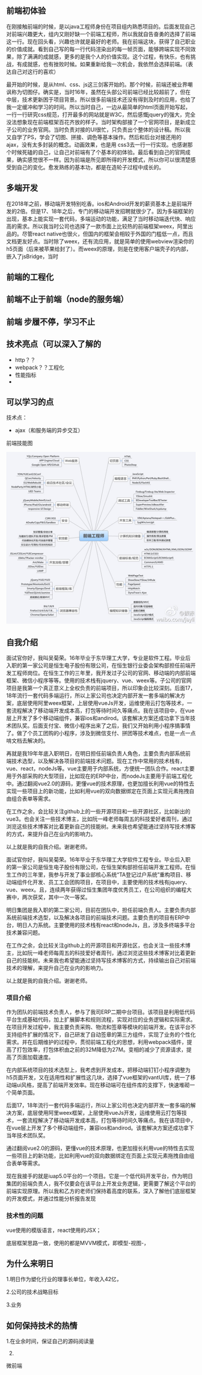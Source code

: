 ## 前端初体验

在刚接触前端的时候，是以java工程师身份在项目组内熟悉项目的。后面发现自己对前端兴趣更大，组内又刚好缺一个前端工程师，所以我就自告奋勇的选择了前端这一行。现在回头看，兴趣也许就是最好的老师。我在前端这块，获得了自己职业的价值成就。看到自己写的每一行代码渲染出的每一帧页面，能够跨端实现不同效果，除了满满的成就感，更多的是我个人的价值实现。这个过程，有快乐，也有挑战，有成就感，也有挫败时候。如果重新给我一次机会，我依然会选择前端。（表达自己对这行的喜欢）

最开始的时候，是从html、css、js这三剑客开始的。那个时候，前端还被业界嘲讽称为切图仔。确实是，当时16年，虽然在头部公司前端已经比较超前了，但在中层，技术更新困于项目背景。所以很多前端技术还没有得到及时的应用，也给了我一定缓冲和学习的时间。所以当时自己，一边从最简单的html页面开始写起，一行一行研究css规范，打开最多的网站就是W3C，然后感慨jquery的强大，完全没法想象现在前端框架百花齐放的样子。当时架构部接了一个官网项目，是新成立子公司的业务官网。当时负责对接的UI很忙，只负责出个整体的设计稿。所以我又自学了PS，学会了切图、拼接、调色等基本操作。然后和后台对接还用的ajax，没有太多封装的概念。动画效果，也是用 css3去一行一行实现。也感谢那个时候死磕的自己，让自己对前端有了个基本的初体验。最后看到自己的官网成果，确实感觉很不一样。因为前端是所见即所得的开发模式，所以你可以很清楚感受到自己的变化。愈发熟练的基本功，都是在造轮子过程中成长的。

## 多端开发

在2018年之前，移动端开发特别吃香。ios和Android开发的薪资基本上是前端开发的2倍。但是17、18年之后，专门的移动端开发招聘就很少了。因为多端框架的出现，基本上能实现一套代码，多端运动的功能，满足了当时移动端迭代快、响应高的需求。所以我当时公司也选择了一款市面上比较热的前端框架weex，阿里出品的。尽管react native也很火，但国内的框架会相较于外国的门槛低一点，而且文档更友好点。当时除了weex，还有流应用，就是简单的使用webview渲染你的h5页面（后来被苹果给封了）。而weex的原理，则是在使用客户端壳子的内部，嵌入了jsBridge，当时





## 前端的工程化







## 前端不止于前端（node的服务端）







## 前端 步履不停，学习不止







## 技术亮点（可以深入了解的

- http？？
- webpack？？工程化
- 性能指标
- 



## 可以学习的点



技术点：

- ajax（和服务端的异步交互）





前端技能图

![image-20211015084800071](../assets/fks.jpg)





## 自我介绍

面试官你好，我叫吴菊荣。16年毕业于东华理工大学，专业是软件工程。毕业后入职的第一家公司是恒生电子股份有限公司，在恒生银行业委会架构部担任前端开发工程师岗位。在恒生工作的三年里，我开发过子公司的官网、移动端的内部前端框架、微信小程序等等。使用的技术栈有jquery、vue、weex等。子公司的官网项目是我第一个真正意义上全权负责的前端项目，所以印象会比较深刻。后面17，18年流行一套代码多端运行，所以上家公司也决定内部开发一套多端的解决方案，底层使用阿里weex框架，上层使用vueJs开发，运维使用云打包等技术，一套流程解决了移动端开发成本高，打包等待时间久等痛点。我在该项目中，在vue层上开发了多个移动端组件，兼容ios和andirod。该套解决方案还成功拿下当年技术团队奖。后面支付宝、微信小程序出来了之后，我们又开始利用小程序搞事情了。做了个员工团购的小程序，涉及到微信支付、拼团等技术难点，也是一点一点啃文档去解决的。

再就是我19年年底入职明日，在明日担任前端负责人角色，主要负责内部系统前端技术选型，以及解决各项目的前端技术问题。现在工作中常用的技术栈有，vue、react，nodeJs等。vue主要用于内部系统，方便统一团队合作。react主要用于外部采购的大型项目，比如现在的ERP中台，而nodeJs主要用于前端工程化中。通过翻阅vue2.0的源码，更懂vue的技术原理，也更加擅长利用vue的特性去实现一些项目上的新功能，比如利用vue的双向数据绑定在页面上实现元素拖拽自由组合表单等需求。

在工作之余，会比较关注github上的一些开源项目和一些开源社区，比如新出的vue3。也会关注一些技术博主，比如阮一峰老师每周五的科技爱好者周刊，通过浏览这些技术博客对比着更新自己的技能树。未来我也希望能通过坚持写技术博客的方式，来提升自己在业内的影响力。

以上就是我的自我介绍。谢谢老师。









面试官你好，我叫吴菊荣。16年毕业于东华理工大学软件工程专业。毕业后入职的第一家公司是恒生电子股份有限公司，在恒生架构部担任前端开发工程师。在恒生工作的三年里，我参与开发了事业部核心系统“TA登记过户系统”重构项目、移动端组件化开发、员工工会团购项目，在项目中，主要使用的技术栈有jquery、vue、weex。且，连续两年获得过恒生集团年度优秀员工，在公司组织的编程大赛中，两次获奖，其中一次一等奖。

明日集团是我入职的第二家公司，目前在团队中，担任前端负责人。主要负责内部系统前端技术选型，以及解决各项目的前端技术问题。主要负责的项目有ERP中台，明日人力系统。主要使用的技术栈有react和nodeJs，且，涉及多终端多平台技术兼容问题。

在工作之余，会比较关注github上的开源项目和开源社区，也会关注一些技术博主，比如阮一峰老师每周五的科技爱好者周刊，通过浏览这些技术博客对比着更新自己的技能树。未来我也希望能通过坚持写技术博客的方式，持续输出自己对前端技术的理解，来提升自己在业内的影响力。

以上就是我的自我介绍。谢谢老师。







### 项目介绍

作为团队的前端技术负责人，参与了我司ERP二期中台项目。该项目是利用低代码平台生成基础代码，加上扩展脚本和规则流程，实现对应的业务逻辑和实际需求。在项目开发过程中，我主要负责采购、物流和签章等模块的前端开发。在该平台不支持组件扩展的情况下，自己研发了自动签章的第三方组件，实现了业务的个性化需求。并在后期维护的过程中，贯彻前端工程化的思想，利用webpack插件，提高了打包效率，打包体积由之前的32M降低为27M。变相的减少了资源请求，提高了页面加载速度。


在内部系统项目的技术选型上，我考虑到开发成本，把移动端钉钉小程序调整为h5页面开发，又在适用性和扩展性这几块，选择了vue框架的vantUI库，统一了移动端ui风格，提高了前端开发效率。现在移动端可在组件库的支撑下，快速堆砌一个简单页面。









后面17，18年流行一套代码多端运行，所以上家公司也决定内部开发一套多端的解决方案，底层使用阿里weex框架，上层使用vueJs开发，运维使用云打包等技术，一套流程解决了移动端开发成本高，打包等待时间久等痛点。我在该项目中，在vue层上开发了多个移动端组件，兼容ios和andirod。该套解决方案还成功拿下当年技术团队奖。

通过翻阅vue2.0的源码，更懂vue的技术原理，也更加擅长利用vue的特性去实现一些项目上的新功能，比如利用vue的双向数据绑定在页面上实现元素拖拽自由组合表单等需求。

现在我接手的就是iuap5.0平台的一个项目。它是一个低代码开发平台，作为明日集团的前端负责人，我不仅要会在该平台上开发业务逻辑，更需要了解这个平台的前端实现原理。所以我和乙方的老师们保持着高度的联系，深入了解他们底层框架的开发模式，并通过性能分析报告发现





### 技术性的问题

vue使用的模版语言，react使用的JSX；

底层框架思路一致，使用的都是MVVM模式，即模型-视图-，



## 为什么来明日

1.明日作为塑化行业的理事长单位，年收入42亿，

2.公司的技术战略目标

3.业务



## 如何保持技术的热情

1.在业余时间，保证自己的源码阅读量

2.





微前端

